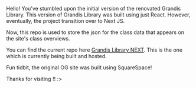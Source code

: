 Hello! You've stumbled upon the initial version of the renovated Grandis Library. This version of Grandis Library was built using just React. However, eventually, the project transition over to Next JS.

Now, this repo is used to store the json for the class data that appears on the site's class overviews.

You can find the current repo here [Grandis Library NEXT](https://github.com/ikasuu/grandislibrary-next). This is the one which is currently being built and hosted.

Fun tidbit, the original OG site was built using SquareSpace!

Thanks for visiting !! :>
